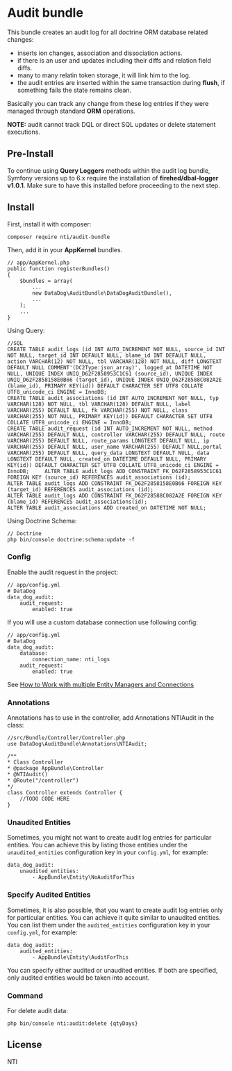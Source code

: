 # Audit bundle

This bundle creates an audit log for all doctrine ORM database related changes:

- inserts ion changes, association and dissociation actions.
- if there is an user and updates including their diffs and relation field diffs.
- many to many relatin token storage, it will link him to the log.
- the audit entries are inserted within the same transaction during **flush**,
if something fails the state remains clean.

Basically you can track any change from these log entries if they were
managed through standard **ORM** operations.

**NOTE:** audit cannot track DQL or direct SQL updates or delete statement executions.

## Pre-Install

To continue using **Query Loggers** methods within the audit log bundle, Symfony versions up to 6.x require the installation of **firehed/dbal-logger v1.0.1**. Make sure to have this installed before proceeding to the next step.

## Install

First, install it with composer:

    composer require nti/audit-bundle

Then, add it in your **AppKernel** bundles.

    // app/AppKernel.php
    public function registerBundles()
    {
        $bundles = array(
            ...
            new DataDog\AuditBundle\DataDogAuditBundle(),
            ...
        );
        ...
    }

Using Query:

    //SQL
    CREATE TABLE audit_logs (id INT AUTO_INCREMENT NOT NULL, source_id INT NOT NULL, target_id INT DEFAULT NULL, blame_id INT DEFAULT NULL, action VARCHAR(12) NOT NULL, tbl VARCHAR(128) NOT NULL, diff LONGTEXT DEFAULT NULL COMMENT'(DC2Type:json_array)', logged_at DATETIME NOT NULL, UNIQUE INDEX UNIQ_D62F2858953C1C61 (source_id), UNIQUE INDEX UNIQ_D62F2858158E0B66 (target_id), UNIQUE INDEX UNIQ_D62F28588C082A2E (blame_id), PRIMARY KEY(id)) DEFAULT CHARACTER SET UTF8 COLLATE UTF8_unicode_ci ENGINE = InnoDB;
    CREATE TABLE audit_associations (id INT AUTO_INCREMENT NOT NULL, typ VARCHAR(128) NOT NULL, tbl VARCHAR(128) DEFAULT NULL, label VARCHAR(255) DEFAULT NULL, fk VARCHAR(255) NOT NULL, class VARCHAR(255) NOT NULL, PRIMARY KEY(id)) DEFAULT CHARACTER SET UTF8 COLLATE UTF8_unicode_ci ENGINE = InnoDB;
    CREATE TABLE audit_request (id INT AUTO_INCREMENT NOT NULL, method VARCHAR(255) DEFAULT NULL, controller VARCHAR(255) DEFAULT NULL, route VARCHAR(255) DEFAULT NULL, route_params LONGTEXT DEFAULT NULL, ip VARCHAR(255) DEFAULT NULL, user_name VARCHAR(255) DEFAULT NULL,portal VARCHAR(255) DEFAULT NULL, query_data LONGTEXT DEFAULT NULL, data LONGTEXT DEFAULT NULL, created_on DATETIME DEFAULT NULL, PRIMARY KEY(id)) DEFAULT CHARACTER SET UTF8 COLLATE UTF8_unicode_ci ENGINE = InnoDB;     ALTER TABLE audit_logs ADD CONSTRAINT FK_D62F2858953C1C61 FOREIGN KEY (source_id) REFERENCES audit_associations (id);
    ALTER TABLE audit_logs ADD CONSTRAINT FK_D62F2858158E0B66 FOREIGN KEY (target_id) REFERENCES audit_associations (id);
    ALTER TABLE audit_logs ADD CONSTRAINT FK_D62F28588C082A2E FOREIGN KEY (blame_id) REFERENCES audit_associations(id);
    ALTER TABLE audit_associations ADD created_on DATETIME NOT NULL;

Using Doctrine Schema:
    
    // Doctrine
    php bin/console doctrine:schema:update -f

### Config

Enable the audit request in the project:

    // app/config.yml
    # DataDog
    data_dog_audit:
        audit_request:
            enabled: true

If you will use a custom database connection use following config:

    // app/config.yml
    # DataDog
    data_dog_audit:
        database:
            connection_name: nti_logs    
        audit_request:
            enabled: true

See [How to Work with multiple Entity Managers and Connections](https://symfony.com/doc/3.4/doctrine/multiple_entity_managers.html "https://symfony.com/doc/3.4/doctrine/multiple_entity_managers.html")

### Annotations

Annotations has to use in the controller, add Annotations NTIAudit in the class:

    //src/Bundle/Controller/Controller.php
    use DataDog\AuditBundle\Annotations\NTIAudit;

    /**
    * Class Controller
    * @package AppBundle\Controller
    * @NTIAudit()
    * @Route("/controller")
    */
    class Controller extends Controller {
        //TODO CODE HERE
    }

### Unaudited Entities

Sometimes, you might not want to create audit log entries for particular entities.
You can achieve this by listing those entities under the `unaudited_entities` configuration
key in your `config.yml`, for example:

    data_dog_audit:
        unaudited_entities:
            - AppBundle\Entity\NoAuditForThis

### Specify Audited Entities 

Sometimes, it is also possible, that you want to create audit log entries only for particular entities. You can achieve it quite similar to unaudited entities. You can list them under the `audited_entities` configuration key in your `config.yml`, for example:

    data_dog_audit:
        audited_entities:
            - AppBundle\Entity\AuditForThis

You can specify either audited or unaudited entities. If both are specified, only audited entities would be taken into account.

### Command

For delete audit data:

    php bin/console nti:audit:delete {qtyDays}

## License

NTI
